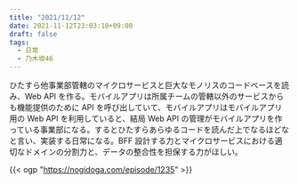 ```yaml
---
title: "2021/11/12"
date: 2021-11-12T23:03:10+09:00
draft: false
tags:
  - 日常
  - 乃木坂46
---
```


ひたすら他事業部管轄のマイクロサービスと巨大なモノリスのコードベースを読み、Web API を作る。モバイルアプリは所属チームの管轄以外のサービスからも機能提供のために API を呼び出していて、モバイルアプリはモバイルアプリ用の Web API を利用していると、結局 Web API の管理がモバイルアプリを作っている事業部になる。するとひたすらあらゆるコードを読んだ上でなるほどなと言い、実装する日常になる。BFF 設計する力とマイクロサービスにおける適切なドメインの分割力と、データの整合性を担保する力がほしい。

{{< ogp "https://nogidoga.com/episode/1235" >}}
